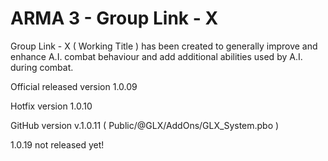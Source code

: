 # ARMA 3 - Group Link - X
Group Link - X ( Working Title ) has been created to generally improve and enhance A.I. combat behaviour and add additional abilities used by A.I. during combat.

Official released version 1.0.09

Hotfix version 1.0.10

GitHub version v.1.0.11 ( Public/@GLX/AddOns/GLX_System.pbo )

1.0.19 not released yet!
